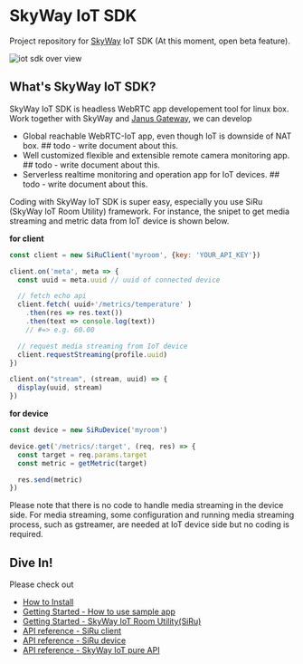 # SkyWay IoT SDK

Project repository for [SkyWay](https://skyway.io) IoT SDK (At this moment, open beta feature).

![iot sdk over view](https://s3-us-west-1.amazonaws.com/skyway-iot-sdk/iot-sdk-overview.png)

## What's SkyWay IoT SDK?

SkyWay IoT SDK is headless WebRTC app developement tool for linux box. Work together with SkyWay and [Janus Gateway](https://github.com/meetecho/janus-gateway), we can develop

- Global reachable WebRTC-IoT app, even though IoT is downside of NAT box. ## todo - write document about this.
- Well customized flexible and extensible remote camera monitoring app. ## todo - write document about this.
- Serverless realtime monitoring and operation app for IoT devices.  ## todo - write document about this.

Coding with SkyWay IoT SDK is super easy, especially you use SiRu (SkyWay IoT Room Utility) framework. For instance, the snipet to get media streaming and metric data from IoT device is shown below.

**for client**

```javascript
const client = new SiRuClient('myroom', {key: 'YOUR_API_KEY'})

client.on('meta', meta => {
  const uuid = meta.uuid // uuid of connected device

  // fetch echo api
  client.fetch( uuid+'/metrics/temperature' )
    .then(res => res.text())
    .then(text => console.log(text))
    // #=> e.g. 60.00

  // request media streaming from IoT device
  client.requestStreaming(profile.uuid)
})

client.on("stream", (stream, uuid) => {
  display(uuid, stream)
})
```

**for device**

```javascript
const device = new SiRuDevice('myroom')

device.get('/metrics/:target', (req, res) => {
  const target = req.params.target
  const metric = getMetric(target)

  res.send(metric)
})
```

Please note that there is no code to handle media streaming in the device side. For media streaming, some configuration and running media streaming process, such as gstreamer, are needed at IoT device side but no coding is required.

## Dive In!

Please check out

* [How to Install](./docs/how_to_install.md)
* [Getting Started - How to use sample app](./docs/how_to_use_sample_app.md)
* [Getting Started - SkyWay IoT Room Utility(SiRu)](./docs/how_to_use_siru.md)
* [API reference - SiRu client](./docs/apiref/siru_client.md)
* [API reference - SiRu device](./docs/apiref/siru_device.md)
* [API reference - SkyWay IoT pure API](./docs/apiref/pure_api.md)